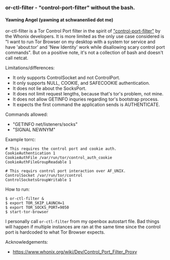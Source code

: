 ### or-ctl-filter - "control-port-filter" without the bash.
#### Yawning Angel (yawning at schwanenlied dot me)

or-ctl-filter is a Tor Control Port filter in the spirit of
["control-port-filter"](https://github.com/Whonix/control-port-filter) by the
Whonix developers.  It is more limited as the only use case considered is
"I want to run Tor Browser on my desktop with a system tor service and have
'about:tor' and 'New Identity' work while disallowing scary control port
commands".  But on a positive note, it's not a collection of bash and doesn't
call netcat.

Limitations/differences:
 * It only supports ControlSocket and not ControlPort.
 * It only supports NULL, COOKIE, and SAFECOOKIE authentication.
 * It does not lie about the SocksPort.
 * It does not limit request lengths, because that's tor's problem, not mine.
 * It does not allow GETINFO inquries regarding tor's bootstrap process.
 * It expects the first command the application sends is AUTHENTICATE.

Commands allowed:
 * "GETINFO net/listeners/socks"
 * "SIGNAL NEWNYM"

Example torrc:
```
# This requires the control port and cookie auth.
CookieAuthentication 1
CookieAuthFile /var/run/tor/control_auth_cookie
CookieAuthFileGroupReadable 1

# This requirs control port interaction over AF_UNIX.
ControlSocket /var/run/tor/control
ControlSocketsGroupWritable 1
```

How to run:
```
$ or-ctl-filter &
$ export TOR_SKIP_LAUNCH=1
$ export TOR_SOCKS_PORT=9050
$ start-tor-browser
```

I personally call `or-ctl-filter` from my openbox autostart file.  Bad things
will happen if multiple instances are ran at the same time since the control
port is hardcoded to what Tor Browser expects.

Acknowledgements:
 * https://www.whonix.org/wiki/Dev/Control_Port_Filter_Proxy
